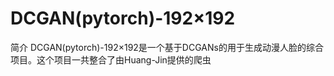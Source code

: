 # DCGAN(pytorch)-192×192
简介
DCGAN(pytorch)-192×192是一个基于DCGANs的用于生成动漫人脸的综合项目。这个项目一共整合了由Huang-Jin提供的爬虫
